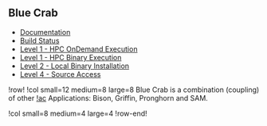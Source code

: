 ## Blue Crab

- [Documentation](https://bluecrab-docs.hpcondemand.inl.gov)
- [Build Status](https://civet.inl.gov/repo/882/)
- [Level 1 - HPC OnDemand Execution](ncrc/applications/ncrc_ondemand_bluecrab.md)
- [Level 1 - HPC Binary Execution](ncrc/applications/ncrc_hpc_bluecrab.md)
- [Level 2 - Local Binary Installation](ncrc/applications/ncrc_conda_bluecrab.md)
- [Level 4 - Source Access](ncrc/applications/ncrc_develop_bluecrab.md)

!row!
!col small=12 medium=8 large=8
Blue Crab is a combination (coupling) of other [!ac](NCRC) Applications: Bison, Griffin, Pronghorn and SAM.

!col small=8 medium=4 large=4
!row-end!
